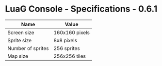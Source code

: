 # LuaG Console - Specifications - 0.6.1

| Name | Value |
| --- | --- |
| Screen size | 160x160 pixels |
| Sprite size | 8x8 pixels |
| Number of sprites | 256 sprites |
| Map size | 256x256 tiles |
